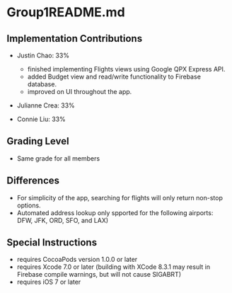 # Group1README.md

## Implementation Contributions  
- Justin Chao: 33%     
    * finished implementing Flights views using Google QPX Express API.
    * added Budget view and read/write functionality to Firebase database.
    * improved on UI throughout the app.


- Julianne Crea: 33% 


- Connie Liu: 33% 
    

## Grading Level   
- Same grade for all members  


## Differences  
- For simplicity of the app, searching for flights will only return non-stop options.
- Automated address lookup only spported for the following airports: DFW, JFK, ORD, SFO, and LAX)



## Special Instructions   
- requires CocoaPods version 1.0.0 or later
- requires Xcode 7.0 or later (building with XCode 8.3.1 may result in Firebase
  compile warnings, but will not cause SIGABRT)
- requires iOS 7 or later
